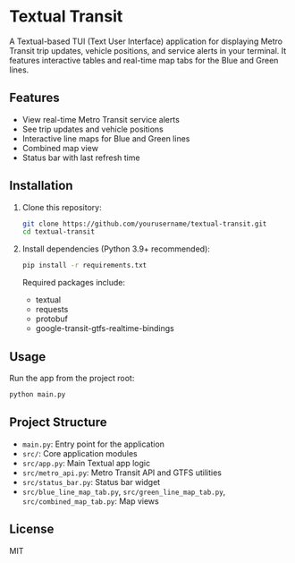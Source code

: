 # Textual Transit

A Textual-based TUI (Text User Interface) application for displaying Metro Transit trip updates, vehicle positions, and service alerts in your terminal. It features interactive tables and real-time map tabs for the Blue and Green lines.

## Features

- View real-time Metro Transit service alerts
- See trip updates and vehicle positions
- Interactive line maps for Blue and Green lines
- Combined map view
- Status bar with last refresh time

## Installation

1. Clone this repository:
   ```sh
   git clone https://github.com/yourusername/textual-transit.git
   cd textual-transit
   ```
2. Install dependencies (Python 3.9+ recommended):

   ```sh
   pip install -r requirements.txt
   ```

   Required packages include:

   - textual
   - requests
   - protobuf
   - google-transit-gtfs-realtime-bindings

## Usage

Run the app from the project root:

```sh
python main.py
```

## Project Structure

- `main.py`: Entry point for the application
- `src/`: Core application modules
- `src/app.py`: Main Textual app logic
- `src/metro_api.py`: Metro Transit API and GTFS utilities
- `src/status_bar.py`: Status bar widget
- `src/blue_line_map_tab.py`, `src/green_line_map_tab.py`, `src/combined_map_tab.py`: Map views

## License

MIT

